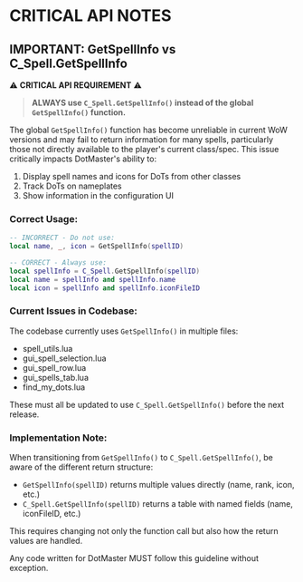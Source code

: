 # CRITICAL API NOTES

## IMPORTANT: GetSpellInfo vs C_Spell.GetSpellInfo

⚠️ **CRITICAL API REQUIREMENT** ⚠️

> **ALWAYS use `C_Spell.GetSpellInfo()` instead of the global `GetSpellInfo()` function.**

The global `GetSpellInfo()` function has become unreliable in current WoW versions and may fail to return information for many spells, particularly those not directly available to the player's current class/spec. This issue critically impacts DotMaster's ability to:

1. Display spell names and icons for DoTs from other classes
2. Track DoTs on nameplates
3. Show information in the configuration UI

### Correct Usage:

```lua
-- INCORRECT - Do not use:
local name, _, icon = GetSpellInfo(spellID)

-- CORRECT - Always use:
local spellInfo = C_Spell.GetSpellInfo(spellID)
local name = spellInfo and spellInfo.name
local icon = spellInfo and spellInfo.iconFileID
```

### Current Issues in Codebase:

The codebase currently uses `GetSpellInfo()` in multiple files:
- spell_utils.lua
- gui_spell_selection.lua
- gui_spell_row.lua
- gui_spells_tab.lua
- find_my_dots.lua

These must all be updated to use `C_Spell.GetSpellInfo()` before the next release.

### Implementation Note:

When transitioning from `GetSpellInfo()` to `C_Spell.GetSpellInfo()`, be aware of the different return structure:

- `GetSpellInfo(spellID)` returns multiple values directly (name, rank, icon, etc.)
- `C_Spell.GetSpellInfo(spellID)` returns a table with named fields (name, iconFileID, etc.)

This requires changing not only the function call but also how the return values are handled.

Any code written for DotMaster MUST follow this guideline without exception. 
